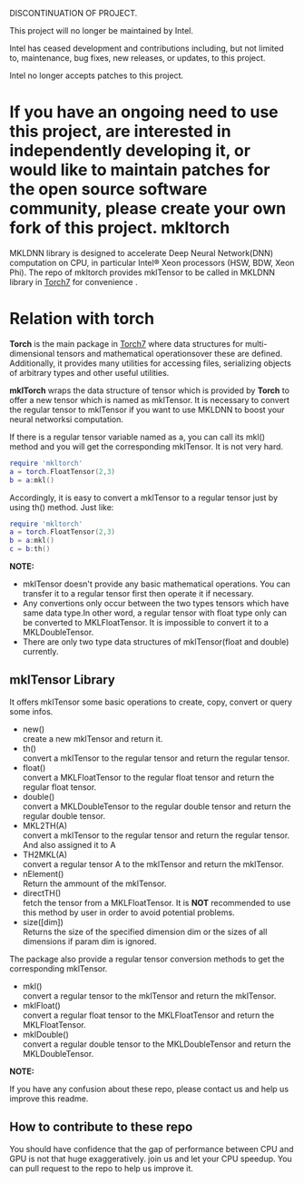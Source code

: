 DISCONTINUATION OF PROJECT.

This project will no longer be maintained by Intel.

Intel has ceased development and contributions including, but not limited to, maintenance, bug fixes, new releases, or updates, to this project. 

Intel no longer accepts patches to this project.

If you have an ongoing need to use this project, are interested in independently developing it, or would like to maintain patches for the open source software community, please create your own fork of this project. 
**mkltorch**
=================
MKLDNN library is designed to accelerate Deep Neural Network(DNN) 
computation on CPU, in particular Intel® Xeon processors (HSW, 
BDW, Xeon Phi). The repo of mkltorch provides mklTensor to be called
 in MKLDNN library in [Torch7](http://torch.ch) for convenience .
# Relation with torch
__Torch__ is the main package in [Torch7](https://github.com/torch/torch7) where data structures for 
multi-dimensional tensors and mathematical operationsover these are 
defined. Additionally, it provides many utilities for accessing files,
 serializing objects of arbitrary types and other useful utilities.

__mklTorch__ wraps the data structure of tensor which is provided by
__Torch__ to offer a new tensor which is named as mklTensor. It is 
necessary to convert the regular tensor to mklTensor if you want to 
use MKLDNN to boost your neural networksi computation.

If there is a regular tensor variable named as a, you can call its mkl() 
method and you will get the corresponding mklTensor. It is not very hard.
```lua
require 'mkltorch'
a = torch.FloatTensor(2,3)
b = a:mkl()
```   
Accordingly, it is easy to convert a mklTensor to a regular tensor just 
by using th() method. Just like:
```lua
require 'mkltorch'
a = torch.FloatTensor(2,3)
b = a:mkl()
c = b:th()
```   
__NOTE:__ 

  * mklTensor doesn't provide any basic mathematical operations. You can 
transfer it to a regular tensor first then operate it if necessary.
  * Any convertions only occur between the two types tensors which have
 same data type.In other word, a regular tensor with float type only can 
be converted to MKLFloatTensor. It is impossible to convert it to a MKLDoubleTensor.
  * There are only two type data structures of mklTensor(float and double)
 currently.   

## mklTensor Library ##
It offers mklTensor some basic operations to create, copy, convert or query some infos.
   * new()               
     create a new mklTensor and return it.
   * th()                
     convert a mklTensor to the regular tensor and return the regular tensor. 
   * float()             
     convert a MKLFloatTensor to the regular float tensor and return the regular float tensor.
   * double()            
     convert a MKLDoubleTensor to the regular double tensor and return the regular double tensor.
   * MKL2TH(A)           
     convert a mklTensor to the regular tensor and return the regular tensor. And also assigned it to A
   * TH2MKL(A)           
     convert a regular tensor A to the mklTensor and return the mklTensor. 
   * nElement()          
     Return the ammount of the mklTensor.
   * directTH()          
     fetch the tensor from a MKLFloatTensor. It is __NOT__ recommended to use this method by user
     in order to avoid potential problems.
   * size([dim])         
     Returns the size of the specified dimension dim or the sizes of all dimensions if param dim is ignored.        


The package also provide a regular tensor conversion methods to get the corresponding mklTensor.
   * mkl()               
     convert a regular tensor to the mklTensor and return the mklTensor.
   * mklFloat()          
     convert a regular float tensor to the MKLFloatTensor and return the MKLFloatTensor.
   * mklDouble()         
     convert a regular double tensor to the MKLDoubleTensor and return the MKLDoubleTensor.

__NOTE:__
 
 If you have any confusion about these repo, please contact us and help us improve this readme. 
## How to contribute to these repo
You should have confidence that the gap of performance between CPU and GPU is not that huge exaggeratively.
join us and let your CPU speedup. You can pull request to the repo to help us improve it.


